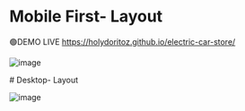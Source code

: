 ﻿# Mobile First- Layout
🟢DEMO LIVE https://holydoritoz.github.io/electric-car-store/

![image](https://github.com/holydoritoz/electric-car-store/assets/54608904/a1c9884d-f792-4563-9627-c38629cf6647)

﻿# Desktop- Layout

![image](https://github.com/holydoritoz/electric-car-store/assets/54608904/07cbd3e6-cee1-4b44-8d9c-931188f8ca74)



